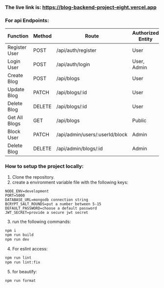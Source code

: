 ### The live link is: https://blog-backend-project-eight.vercel.app

### For api Endpoints:


| Function         | Method | Route                          | Authorized Entity |
|------------------|--------|--------------------------------|-------------------|
| Register User    | POST   | /api/auth/register             | User              |
| Login User       | POST   | /api/auth/login                | User, Admin       |
| Create Blog      | POST   | /api/blogs                     | User              |
| Update Blog      | PATCH  | /api/blogs/:id                 | User              |
| Delete Blog      | DELETE | /api/blogs/:id                 | User              |
| Get All Blogs    | GET    | /api/blogs                     | Public            |
| Block User       | PATCH  | /api/admin/users/:userId/block | Admin             |
| Delete Blog      | DELETE | /api/admin/blogs/:id           | Admin             |



### How to setup the project locally:

1. Clone the repository.
2. create a environment variable file with the following keys:

```env
NODE_ENV=development
PORT=5000
DATABASE_URL=mongodb connection string
BCRYPT_SALT_ROUNDS=put a number between 5-15
DEFAULT_PASSWORD=choose a default password
JWT_SECRET=provide a secure jwt secret
```

3. run the following commands:
```bash
npm i
npm run build
npm run dev
```
4. For eslint access:
```bash
npm run lint
npm run lint:fix
```
5. for beautify:
```bash
npm run format
```